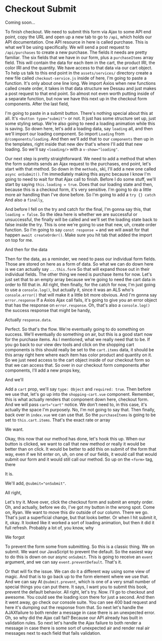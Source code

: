 # Checkout Submit

Coming soon...

To finish checkout. We need to submit this form via Ajax to some API end point, copy
the URL and open up a new tab to go to `/api`, which holds our API documentation. One
API resource in here is called purchase. This is what we'll be using specifically. We
will send a post request to `/api/purchases` to create a new purchase. The fields it
needs are pretty familiar. The six fields that we have in our form, plus a `purchaseItems`
array field. This will contain the data for each item
in the cart, the product IRI, the color IRI and the quantity. We have access to that
data via our cart object. To help us talk to this end point in the `assets/services/`
directory create a new file called `checkout-service.js` inside of here, I'm
going to paste a function. It's only about one line long. We import Axios when new
functions called create order, it takes in that data structure we Dessau and just
makes a post request to that end point. So almost not even worth putting inside of a
separate function, but now we have this next up in the checkout form components.
After the last field,

I'm going to paste in a submit button. There's nothing special about this at all.
It's `<button type="submit">` or not. It just has some structure set up, just some
styling setup. We're also going to need a loading animation while this is saving. So
down here, let's add a loading data, say `loading` all, and then we'll import our
loading component. So import `Loading` from `@/components/loading`. And then we'll
add that to our `components` then up in the templates, right inside that new dev that's
where I'll add that new loading. So we'll say `<loading/>` with a `v-show="loading"`.

Our next step is pretty straightforward. We need to add a method that when the form
submits sends an Ajax request to the purchases, end point, let's start with that
method. So down in the `methods`, ski, I'll add a new one called `async onSubmit()`. I'm
immediately making this async because I know I'm going to need to wait for that Ajax
call to finish. Before I do some stuff, we'll start by saying `this.loading = true`.
Does that our loading state and then, because this is a checkout form, it's very
sensitive. I'm going to do a little more air handling than I've done before. So I'm
going to add a `try {} catch` And also a `finally`,

And before I fell on the try and catch for the final, I'm gonna say this, that
`loading = false`. So the idea here is whether we are successful or unsuccessful, the
finally will be called and we'll set the loading state back to false inside the try.
This is one we're going to use that new, uh, create order function. So I'm going to
say `const response =` and we will await for that happen `await createOrder()`.
Make sure you hit tab that added the import on top for me.

And then for the data

Then for the data, as a reminder, we need to pass our individual form fields. Those
are stored on here as a form of data. So what we can do down here is we can actually
say `...this.form` So that will expand those out in their individual fields. The
other thing we need is purchase items for now. Let's just set that to an empty array
because we're going to need the cart data in order to fill that in. All right, then
finally, for the catch for now, I'm just going to use a `console.log()`, but
actually it, since it was an ALS who's `console.error()` that will make it a little
bit more obvious. And I'm gonna say `error.response` If a Axios Ajax call fails,
it's going to give you an error object that has the response on `error.response`. Oh,
that's also a `console.log()` the success response that might be handy,

Actually `response.data`.

Perfect. So that's the flow. We're eventually going to do something on success. We'll
eventually do something on air, but this is a good start now for the purchase items.
As I mentioned, what we really need that to be. If you go back to our view dev tools
and click on the shopping cart components is this should really be set to the 
`cart.items` data, it should be this array right here where each item has color product
and quantity on it. So we just need access to the cart object inside of our checkout
form so that we can access that. So over in our checkout form components after
components, I'll add a new props key,

And we'll

Add a `cart` prop, we'll say `type: Object` and `required: true`. Then before we use that, let's
go up into the `shopping-cart.vue` component. Remember, this is what actually
renders that component down here, checkout form. And we will pass `cart="cart"` notice. We
don't need to, in this case, it's actually the space I'm purposely. No, I'm not going
to say that. Then finally, back over in `index.vue` we can use that. So the
`purchaseItems` is going to be set to `this.cart.items`. That's the exact rate or
array

We want.

Okay, this now that our method has done, let's hook this up. When our button is
clicked, we want to call that new method or really it would be better than on click.
It would be better to add this on submit of the form that way, even if we hit enter
on, uh, on one of our fields, it would call that would submit our form and it would
still call our method. So up on the `<form>` tag, there

It is.

We'll add, `@submit="onSubmit"`.

All right,

Let's try it. Move over, click the checkout form and submit an empty order. Oh, and
actually, before we do, I've got my button in the wrong spot. Come on, Ryan. We want
to move this div outside of our column. There we go. That's just a superficial
change, but that looks better. Or when I hit submit it, it, okay. It looked like it
worked a sort of loading animation, but then it did it full refresh. Probably a lot
of, you know, why

We forgot

To prevent the form some from submitting. So this is a classic thing. We on submit.
We want our JavaScript to prevent the default. So the easiest way to do this is down
on our async `onSubmit`. This is going to receive an `event` argument, and we can say
`event.preventDefault`. That's it.

Or that will fix the issue. We can do it a different way using some view of magic.
And that is to go back up to the form element where we use that. And we can say At
`@submit.prevent`, which is one of a very small number of special things you can put
there. It says, I want you to submit this book, prevent the default behavior. All
right, let's try. Now. I'll go to checkout and awesome. You could see the loading
icon there for just a second. And then it went away, go check our console suite. You
can see 400 bad request and here it's dumping out the response from that. So next
let's handle the AJAXfailure to both render a message in case there is an unexpected
error. Oh, so why did the Ajax call fail? Because our API already has built in
validation rules. So next let's handle the Ajax failure to both render a message in
case there is some sort of unexpected air and render real air messages next to each
field that fails validation.

